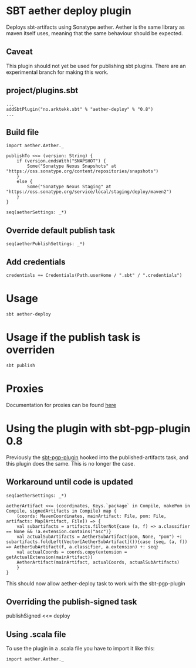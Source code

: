 # SBT aether deploy plugin
Deploys sbt-artifacts using Sonatype aether. 
Aether is the same library as maven itself uses, meaning that the same behaviour should be expected.

## Caveat 
This plugin should not yet be used for publishing sbt plugins. There are an experimental branch for making this work.

## project/plugins.sbt

	...
	addSbtPlugin("no.arktekk.sbt" % "aether-deploy" % "0.8")
	...


## Build file
	
    import aether.Aether._
    
    publishTo <<= (version: String) {
		if (version.endsWith("SNAPSHOT") {
			Some("Sonatype Nexus Snapshots" at "https://oss.sonatype.org/content/repositories/snapshots")
		}
    	else {
	    	Some("Sonatype Nexus Staging" at "https://oss.sonatype.org/service/local/staging/deploy/maven2")
		}
	}

	seq(aetherSettings: _*)


## Override default publish task

	seq(aetherPublishSettings: _*)


## Add credentials

	credentials += Credentials(Path.userHome / ".sbt" / ".credentials")

# Usage

	sbt aether-deploy

# Usage if the publish task is overriden

	sbt publish

# Proxies

Documentation for proxies can be found [here](http://docs.oracle.com/javase/6/docs/technotes/guides/net/proxies.html)

# Using the plugin with sbt-pgp-plugin 0.8

Previously the [sbt-pgp-plugin](https://github.com/sbt/sbt-pgp) hooked into the published-artifacts task, 
and this plugin does the same. This is no longer the case.

## Workaround until code is updated

	seq(aetherSettings: _*)

	aetherArtifact <<= (coordinates, Keys.`package` in Compile, makePom in Compile, signedArtifacts in Compile) map {
    	(coords: MavenCoordinates, mainArtifact: File, pom: File, artifacts: Map[Artifact, File]) => {
      	val subartifacts = artifacts.filterNot{case (a, f) => a.classifier == None && !a.extension.contains("asc")}
      	val actualSubArtifacts = AetherSubArtifact(pom, None, "pom") +: subartifacts.foldLeft(Vector[AetherSubArtifact]()){case (seq, (a, f)) => AetherSubArtifact(f, a.classifier, a.extension) +: seq}
      	val actualCoords = coords.copy(extension = getActualExtension(mainArtifact))
      	AetherArtifact(mainArtifact, actualCoords, actualSubArtifacts)
    	}
  	}

This should now allow aether-deploy task to work with the sbt-pgp-plugin

## Overriding the publish-signed task

   publishSigned <<= deploy
   
   
## Using .scala file

To use the plugin in a .scala file you have to import it like this:

	import aether.Aether._
